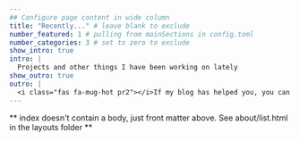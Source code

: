 ```yaml
---
## Configure page content in wide column
title: "Recently..." # leave blank to exclude
number_featured: 1 # pulling from mainSections in config.toml
number_categories: 3 # set to zero to exclude
show_intro: true
intro: |
  Projects and other things I have been working on lately
show_outro: true
outro: |
  <i class="fas fa-mug-hot pr2"></i>If my blog has helped you, you can buy [Alison Hill](www.twitter.com/APresHill) [a coffee](https://ko-fi.com/)!
---
```


** index doesn't contain a body, just front matter above.
See about/list.html in the layouts folder **
